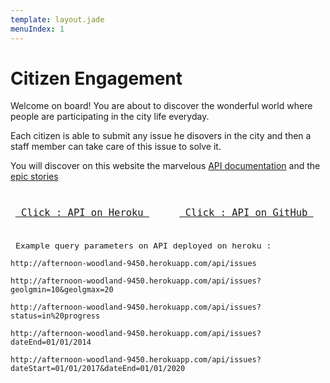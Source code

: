 ```yaml
---
template: layout.jade
menuIndex: 1
---
```


# Citizen Engagement

<div id="hometext">
Welcome on board! You are about to discover the wonderful world where people are participating
in the city life everyday.

Each citizen is able to submit any issue he disovers in the city and then a staff member can
take care of this issue to solve it.

You will discover on this website the marvelous [API documentation](/api) and the [epic stories](/blog)

</div>
<div style="margin-top:2em; margin-bottom:2em; font-size:1.3em; ">
<code style="padding:0.5em; margin-right:1.2em;"><a href="http://afternoon-woodland-9450.herokuapp.com/api/issues"> Click : API on Heroku </a> </code> <code style="padding:0.5em;"><a href="https://github.com/florentplomb/Teaching-HEIGVD-CM_WEBS-2015-Labo-Express.git"> Click : API on GitHub </a> </code> 
</div>
<div style="margin-top:1em; font-size:1.1em;">
<code> Example query parameters on API deployed on heroku :</code>
</div>

<div style="margin-top:1em";>
<code>http://afternoon-woodland-9450.herokuapp.com/api/issues</code>
</div>

<div style="margin-top:1em";>
<code>http://afternoon-woodland-9450.herokuapp.com/api/issues?geolgmin=10&geolgmax=20</code>
</div>

<div style="margin-top:1em";>
<code>http://afternoon-woodland-9450.herokuapp.com/api/issues?status=in%20progress</code>
</div>

<div style="margin-top:1em";>
<code>http://afternoon-woodland-9450.herokuapp.com/api/issues?dateEnd=01/01/2014</code>
</div>

<div style="margin-top:1em";>
<code>http://afternoon-woodland-9450.herokuapp.com/api/issues?dateStart=01/01/2017&dateEnd=01/01/2020 </code>
</div>